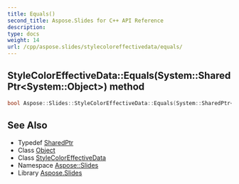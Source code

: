 ```yaml
---
title: Equals()
second_title: Aspose.Slides for C++ API Reference
description: 
type: docs
weight: 14
url: /cpp/aspose.slides/stylecoloreffectivedata/equals/
---
```

## StyleColorEffectiveData::Equals(System::SharedPtr\<System::Object\>) method




```cpp
bool Aspose::Slides::StyleColorEffectiveData::Equals(System::SharedPtr<System::Object> obj) override
```

## See Also

* Typedef [SharedPtr](../../system/sharedptr/)
* Class [Object](../../system/object/)
* Class [StyleColorEffectiveData](./)
* Namespace [Aspose::Slides](../)
* Library [Aspose.Slides](../../)